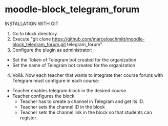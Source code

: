 # moodle-block_telegram_forum

INSTALLATION WITH GIT

1) Go to block directory.
2) Execute "git clone https://github.com/marceloschmitt/moodle-block_telegram_forum.git telegram_forum".
3) Configure the plugin as administrator:
  - Set the Token of Telegram bot created for the organization.
  - Set the name of Telegram bot created for the organization
4) Voilá. Now each teacher that wants to integrate ther course foruns with Telegram must configure in each course:
  - Teacher enables telegram block in the desired course.
  - Teacher configures the block
    - Teacher has to create a channel in Telegram and get its ID.
    - Teacher sets the channel ID in the block
    - Teacher sets the channel link in the block so that students can register.
